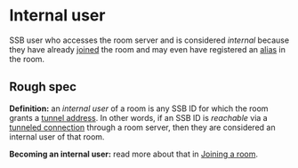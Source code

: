 # Internal user

SSB user who accesses the room server and is considered *internal* because they have already [joined](Joining.md) the room and may even have registered an [alias](../Alias/Readme.md) in the room.

## Rough spec

**Definition:** an *internal user* of a room is any SSB ID for which the room grants a [tunnel address](../Participation/Tunnel%20addresses.md). In other words, if an SSB ID is *reachable* via a [tunneled connection](../Participation/Tunneled%20connection.md) through a room server, then they are considered an internal user of that room.

**Becoming an internal user:** read more about that in [Joining a room](../Participation/Joining.md).
